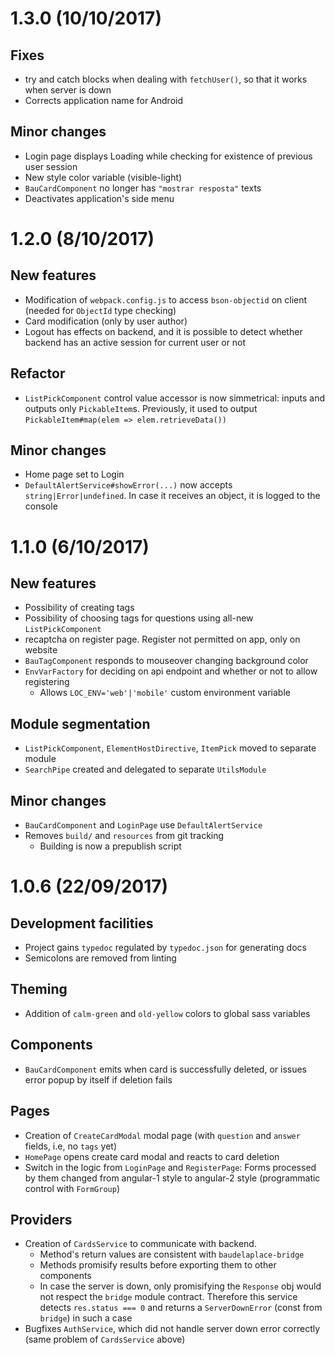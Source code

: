 # 1.3.0 (10/10/2017)

## Fixes

- try and catch blocks when dealing with `fetchUser()`, so that it works when server is down
- Corrects application name for Android

## Minor changes

- Login page displays Loading while checking for existence of previous user session
- New style color variable (visible-light)
- `BauCardComponent` no longer has `"mostrar resposta"` texts
- Deactivates application's side menu

# 1.2.0 (8/10/2017)

## New features

- Modification of `webpack.config.js` to access `bson-objectid` on client (needed for `ObjectId` type checking)
- Card modification (only by user author)
- Logout has effects on backend, and it is possible to detect whether backend has an active session for current user or not

## Refactor

- `ListPickComponent` control value accessor is now simmetrical: inputs and outputs only `PickableItem`s. Previously, it used to output `PickableItem#map(elem => elem.retrieveData())`

## Minor changes

- Home page set to Login
- `DefaultAlertService#showError(...)` now accepts `string|Error|undefined`. In case it receives an object, it is logged to the console

# 1.1.0 (6/10/2017)

## New features

- Possibility of creating tags
- Possibility of choosing tags for questions using all-new `ListPickComponent`
- recaptcha on register page. Register not permitted on app, only on website
- `BauTagComponent` responds to mouseover changing background color
- `EnvVarFactory` for deciding on api endpoint and whether or not to allow registering
  - Allows `LOC_ENV='web'|'mobile'` custom environment variable

## Module segmentation

- `ListPickComponent`, `ElementHostDirective`, `ItemPick` moved to separate module
- `SearchPipe` created and delegated to separate `UtilsModule`

## Minor changes

- `BauCardComponent` and `LoginPage` use `DefaultAlertService`
- Removes `build/` and `resources` from git tracking
  - Building is now a prepublish script

# 1.0.6 (22/09/2017)

## Development facilities

- Project gains `typedoc` regulated by `typedoc.json` for generating docs
- Semicolons are removed from linting

## Theming

- Addition of `calm-green` and `old-yellow` colors to global sass variables

## Components

- `BauCardComponent` emits when card is successfully deleted, or issues error popup by itself if deletion fails

## Pages

- Creation of `CreateCardModal` modal page (with `question` and `answer` fields, i.e, no `tags` yet)
- `HomePage` opens create card modal and reacts to card deletion
- Switch in the logic from `LoginPage` and `RegisterPage`: Forms processed by them changed from angular-1 style to angular-2 style (programmatic control with `FormGroup`)

## Providers

- Creation of `CardsService` to communicate with backend.
  - Method's return values are consistent with `baudelaplace-bridge`
  - Methods promisify results before exporting them to other components
  - In case the server is down, only promisifying the `Response` obj would not respect the `bridge` module contract. Therefore this service detects `res.status === 0` and returns a `ServerDownError` (const from `bridge`) in such a case
- Bugfixes `AuthService`, which did not handle server down error correctly (same problem of `CardsService` above)
